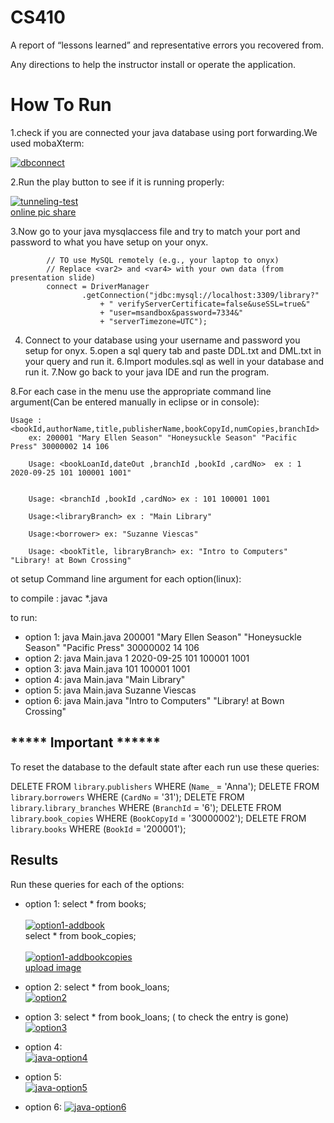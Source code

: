 # CS410
A report of “lessons learned” and representative errors you recovered from.

Any directions to help the instructor install or operate the application.
# How To Run
1.check if you are connected your java database using port forwarding.We used mobaXterm:


<a href="https://ibb.co/4NmpjF6"><img src="https://i.ibb.co/2KndjFD/dbconnect.png" alt="dbconnect" border="0"></a>

2.Run the play button to see if it is running properly:

<a href="https://ibb.co/VvZwcmh"><img src="https://i.ibb.co/MR4Bx6j/tunneling-test.png" alt="tunneling-test" border="0"></a><br /><a target='_blank' href='https://imgbb.com/'>online pic share</a><br />

3.Now go to your java mysqlaccess file and try to match your port and password to what you have setup on your onyx.

        	// TO use MySQL remotely (e.g., your laptop to onyx)
        	// Replace <var2> and <var4> with your own data (from presentation slide)
			connect = DriverManager
                    .getConnection("jdbc:mysql://localhost:3309/library?"
                    	+ " verifyServerCertificate=false&useSSL=true&"
                        + "user=msandbox&password=7334&"
                    	+ "serverTimezone=UTC");
                      
4. Connect to your database using your username and password you setup for onyx.
5.open a sql query tab and paste DDL.txt and DML.txt in your query and run it.
6.Import modules.sql as well in your database and run it.
7.Now go back to your java IDE and run the program.

8.For each case in the menu use the appropriate command line argument(Can be entered manually in eclipse or in console):
	
	Usage : <bookId,authorName,title,publisherName,bookCopyId,numCopies,branchId>
        ex: 200001 "Mary Ellen Season" "Honeysuckle Season" "Pacific Press" 30000002 14 106        	 

        Usage: <bookLoanId,dateOut ,branchId ,bookId ,cardNo>  ex : 1 2020-09-25 101 100001 1001"
            	
            	
        Usage: <branchId ,bookId ,cardNo> ex : 101 100001 1001
           
        Usage:<libraryBranch> ex : "Main Library" 
                        	
        Usage:<borrower> ex: "Suzanne Viescas" 
	            	
        Usage: <bookTitle, libraryBranch> ex: "Intro to Computers"  "Library! at Bown Crossing" 
	
ot setup Command line argument for each option(linux):

to compile : javac *.java 

to run:

* option 1: java Main.java 200001 "Mary Ellen Season" "Honeysuckle Season" "Pacific Press" 30000002 14 106
* option 2: java Main.java 1 2020-09-25 101 100001 1001
* option 3: java Main.java 101 100001 1001
* option 4: java Main.java "Main Library"
* option 5: java Main.java Suzanne Viescas
* option 6: java Main.java "Intro to Computers"  "Library! at Bown Crossing"

## ***** Important ******
To reset the database to the default state after each run use these queries:

 DELETE FROM `library`.`publishers` WHERE (`Name_` = 'Anna');
 DELETE FROM `library`.`borrowers` WHERE (`CardNo` = '31');
 DELETE FROM `library`.`library_branches` WHERE (`BranchId` = '6');
 DELETE FROM `library`.`book_copies` WHERE (`BookCopyId` = '30000002');
 DELETE FROM `library`.`books` WHERE (`BookId` = '200001');
 
 ## Results
 
 Run these queries for each of the options:
 
 * option 1: select * from books;     <br />   
<a href="https://imgbb.com/"><img src="https://i.ibb.co/d2j9cQJ/option1-addbook.png" alt="option1-addbook" border="0"></a>  
	     select * from book_copies;   <br />  
<a href="https://imgbb.com/"><img src="https://i.ibb.co/G2tRPkM/option1-addbookcopies.png" alt="option1-addbookcopies" border="0"></a><br /><a target='_blank' href='https://imgbb.com/'>upload image</a>  <br />
	     
 * option 2: select * from book_loans;    
 <a href="https://imgbb.com/"><img src="https://i.ibb.co/rMX7S5W/option2.png" alt="option2" border="0"></a>
	     
 * option 3: select * from book_loans; ( to check the entry is gone)\
 <a href="https://imgbb.com/"><img src="https://i.ibb.co/10mCbXQ/option3.png" alt="option3" border="0"></a>
 
 * option 4:   
 <a href="https://imgbb.com/"><img src="https://i.ibb.co/r62BNBX/java-option4.png" alt="java-option4" border="0"></a>  
 * option 5:   
 <a href="https://imgbb.com/"><img src="https://i.ibb.co/CMyJN4F/java-option5.png" alt="java-option5" border="0"></a>  
 * option 6:
 <a href="https://imgbb.com/"><img src="https://i.ibb.co/h9qvgHh/java-option6.png" alt="java-option6" border="0"></a>  
 












